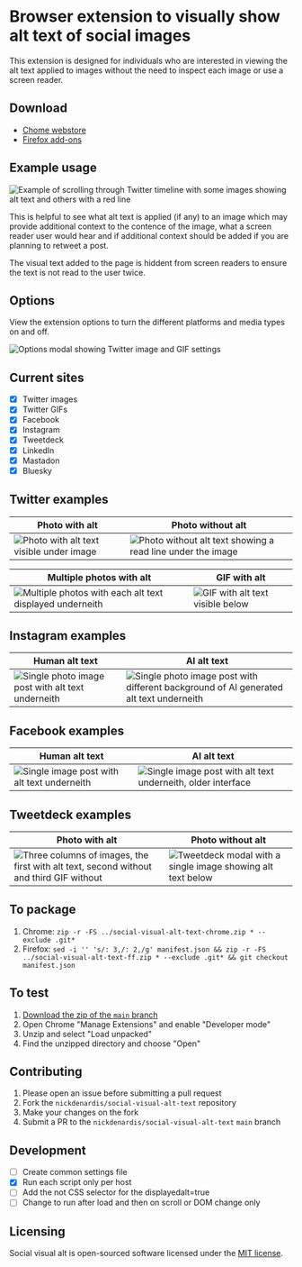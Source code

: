 # Browser extension to visually show alt text of social images

This extension is designed for individuals who are interested in viewing the alt text applied to images without the need to inspect each image or use a screen reader.

## Download

- [Chome webstore](https://chrome.google.com/webstore/detail/social-visual-alt-text/bkpbmomfemcjdeekdffmbohifpndodmi)
- [Firefox add-ons](https://addons.mozilla.org/en-US/firefox/addon/social-visual-alt-text/)

## Example usage

![Example of scrolling through Twitter timeline with some images showing alt text and others with a red line](https://nickdenardis.github.io/social-visual-alt-text/assets/twitter-example-timeline.gif)

This is helpful to see what alt text is applied (if any) to an image which may provide additional context to the contence of the image, what a screen reader user would hear and if additional context should be added if you are planning to retweet a post.

The visual text added to the page is hiddent from screen readers to ensure the text is not read to the user twice.

## Options

View the extension options to turn the different platforms and media types on and off.

![Options modal showing Twitter image and GIF settings](https://nickdenardis.github.io/social-visual-alt-text/assets/extension-options.png)

## Current sites

- [x] Twitter images
- [x] Twitter GIFs
- [x] Facebook
- [x] Instagram
- [x] Tweetdeck
- [x] LinkedIn 
- [x] Mastadon 
- [x] Bluesky

## Twitter examples

| Photo with alt | Photo without alt |
|--------|--------|
| ![Photo with alt text visible under image](https://nickdenardis.github.io/social-visual-alt-text/assets/twitter-example-single-image.png) | ![Photo without alt text showing a read line under the image](https://nickdenardis.github.io/social-visual-alt-text/assets/twitter-example-no-alt.png) |

| Multiple photos with alt | GIF with alt |
|--------|--------|
| ![Multiple photos with each alt text displayed underneith](https://nickdenardis.github.io/social-visual-alt-text/assets/twitter-example-multiple-photos.png) | ![GIF with alt text visible below](https://nickdenardis.github.io/social-visual-alt-text/assets/twitter-example-gif.png)

## Instagram examples

| Human alt text | AI alt text |
|--------|--------|
| ![Single photo image post with alt text underneith](https://nickdenardis.github.io/social-visual-alt-text/assets/instagram-example-single-image.png) | ![Single photo image post with different background of AI generated alt text underneith](https://nickdenardis.github.io/social-visual-alt-text/assets/instagram-example-single-image-ai.png) |

## Facebook examples

| Human alt text | AI alt text |
|--------|--------|
| ![Single image post with alt text underneith](https://nickdenardis.github.io/social-visual-alt-text/assets/facebook-example-single-image.png) | ![Single image post with alt text underneith, older interface](https://nickdenardis.github.io/social-visual-alt-text/assets/facebook-example-single-image-ai.png)

## Tweetdeck examples

| Photo with alt | Photo without alt |
|--------|--------|
| ![Three columns of images, the first with alt text, second without and third GIF without](https://nickdenardis.github.io/social-visual-alt-text/assets/tweetdeck-example-three-column-images.png) | ![Tweetdeck modal with a single image showing alt text below](https://nickdenardis.github.io/social-visual-alt-text/assets/tweetdeck-example-modal-image.png)

## To package

1. Chrome: `zip -r -FS ../social-visual-alt-text-chrome.zip * --exclude .git*`
2. Firefox: `sed -i '' 's/: 3,/: 2,/g' manifest.json && zip -r -FS ../social-visual-alt-text-ff.zip * --exclude .git* && git checkout manifest.json`

## To test

1. [Download the zip of the `main` branch](https://github.com/nickdenardis/social-visual-alt-text/archive/refs/heads/main.zip)
2. Open Chrome "Manage Extensions" and enable "Developer mode"
3. Unzip and select "Load unpacked"
4. Find the unzipped directory and choose "Open"

## Contributing

1. Please open an issue before submitting a pull request
2. Fork the `nickdenardis/social-visual-alt-text` repository
3. Make your changes on the fork
4. Submit a PR to the `nickdenardis/social-visual-alt-text` `main` branch

## Development

* [ ] Create common settings file
* [x] Run each script only per host
* [ ] Add the not CSS selector for the displayedalt=true
* [ ] Change to run after load and then on scroll or DOM change only

## Licensing

Social visual alt is open-sourced software licensed under the [MIT license](http://opensource.org/licenses/MIT).